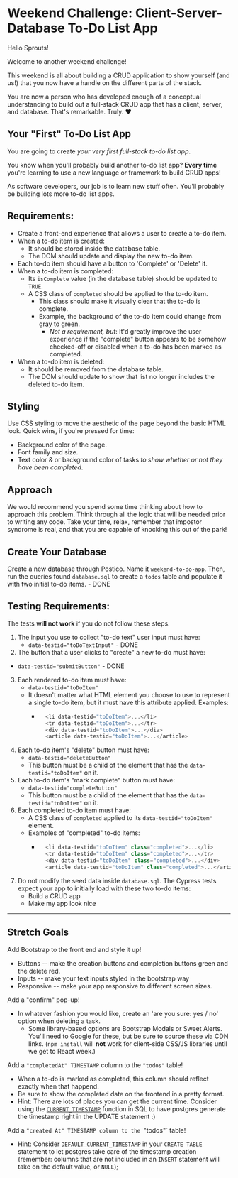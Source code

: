 # Weekend Challenge: Client-Server-Database To-Do List App

Hello Sprouts!

Welcome to another weekend challenge!

This weekend is all about building a CRUD application to show yourself (and us!) that you now have a handle on the different parts of the stack.

You are now a person who has developed enough of a conceptual understanding to build out a full-stack CRUD app that has a client, server, and database. That's remarkable. Truly. ❤️

## Your "First" To-Do List App

You are going to create _your very first full-stack to-do list app_.

You know when you'll probably build another to-do list app? **Every time** you're learning to use a new language or framework to build CRUD apps!

As software developers, our job is to learn new stuff often. You'll probably be building lots more to-do list apps.

## Requirements:

- Create a front-end experience that allows a user to create a to-do item.
- When a to-do item is created:
  - It should be stored inside the database table.
  - The DOM should update and display the new to-do item.
- Each to-do item should have a button to 'Complete' or 'Delete' it.
- When a to-do item is completed:
  - Its `isComplete` value (in the database table) should be updated to `TRUE`.
  - A CSS class of `completed` should be applied to the to-do item.
    - This class should make it visually clear that the to-do is complete.
    - Example, the background of the to-do item could change from gray to green.
      - _Not a requirement, but_: It'd greatly improve the user experience if the "complete" button appears to be somehow checked-off or disabled when a to-do has been marked as completed.
- When a to-do item is deleted:
  - It should be removed from the database table.
  - The DOM should update to show that list no longer includes the deleted to-do item.

## Styling

Use CSS styling to move the aesthetic of the page beyond the basic HTML look. Quick wins, if you're pressed for time:

- Background color of the page.
- Font family and size.
- Text color & or background color of tasks _to show whether or not they have been completed_.

## Approach

We would recommend you spend some time thinking about how to approach this problem. Think through all the logic that will be needed prior to writing any code. Take your time, relax, remember that impostor syndrome is real, and that you are capable of knocking this out of the park!

## Create Your Database

Create a new database through Postico. Name it `weekend-to-do-app`. Then, run the queries found `database.sql` to create a `todos` table and populate it with two initial to-do items. - DONE

## Testing Requirements:

The tests **will not work** if you do not follow these steps.

1. The input you use to collect "to-do text" user input must have:
   - `data-testid="toDoTextInput"` - DONE
2. The button that a user clicks to "create" a new to-do must have:

- `data-testid="submitButton"` - DONE

3. Each rendered to-do item must have:
   - `data-testid="toDoItem"`
   - It doesn't matter what HTML element you choose to use to represent a single to-do item, but it must have this attribute applied. Examples:
     - ```js
         <li data-testid="toDoItem">...</li>
         <tr data-testid="toDoItem">...</tr>
         <div data-testid="toDoItem">...</div>
         <article data-testid="toDoItem">...</article>
       ```
4. Each to-do item's "delete" button must have:
   - `data-testid="deleteButton"`
   - This button must be a child of the element that has the `data-testid="toDoItem"` on it.
5. Each to-do item's "mark complete" button must have:
   - `data-testid="completeButton"`
   - This button must be a child of the element that has the `data-testid="toDoItem"` on it.
6. Each completed to-do item must have:
   - A CSS class of `completed` applied to its `data-testid="toDoItem"` element.
   - Examples of "completed" to-do items:
     - ```js
         <li data-testid="toDoItem" class="completed">...</li>
         <tr data-testid="toDoItem" class="completed">...</tr>
         <div data-testid="toDoItem" class="completed">...</div>
         <article data-testid="toDoItem" class="completed">...</article>
       ```
7. Do not modify the seed data inside `database.sql`. The Cypress tests expect your app to initially load with these two to-do items:
   - Build a CRUD app
   - Make my app look nice

---

## Stretch Goals

Add Bootstrap to the front end and style it up!

- Buttons -- make the creation buttons and completion buttons green and the delete red.
- Inputs -- make your text inputs styled in the bootstrap way
- Responsive -- make your app responsive to different screen sizes.

Add a "confirm" pop-up!

- In whatever fashion you would like, create an 'are you sure: yes / no' option when deleting a task.
  - Some library-based options are Bootstrap Modals or Sweet Alerts. You'll need to Google for these, but be sure to source these via CDN links. (`npm install` will **not** work for client-side CSS/JS libraries until we get to React week.)

Add a `"completedAt" TIMESTAMP` column to the `"todos"` table!

- When a to-do is marked as completed, this column should reflect exactly when that happend.
- Be sure to show the completed date on the frontend in a pretty format.
- Hint: There are lots of places you can get the current time. Consider using the [`CURRENT_TIMESTAMP`](https://www.postgresql.org/docs/current/functions-datetime.html#FUNCTIONS-DATETIME-CURRENT) function in SQL to have postgres generate the timestamp right in the UPDATE statement :)

Add a `"created At" TIMESTAMP column to the `"todos"` table!

- Hint: Consider [`DEFAULT CURRENT_TIMESTAMP`](https://www.postgresql.org/docs/current/datatype-datetime.html#DATATYPE-DATETIME-SPECIAL-VALUES) in your `CREATE TABLE` statement to let postgres take care of the timestamp creation (remember: columns that are not included in an `INSERT` statement will take on the default value, or `NULL`);
